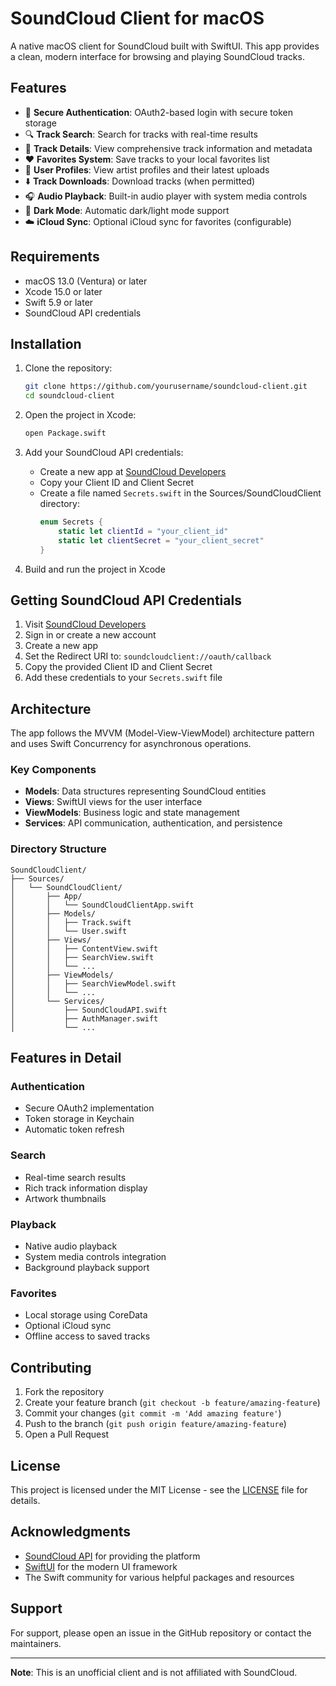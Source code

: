 # SoundCloud Client for macOS

A native macOS client for SoundCloud built with SwiftUI. This app provides a clean, modern interface for browsing and playing SoundCloud tracks.

## Features

- 🔐 **Secure Authentication**: OAuth2-based login with secure token storage
- 🔍 **Track Search**: Search for tracks with real-time results
- 🎵 **Track Details**: View comprehensive track information and metadata
- ❤️ **Favorites System**: Save tracks to your local favorites list
- 👤 **User Profiles**: View artist profiles and their latest uploads
- ⬇️ **Track Downloads**: Download tracks (when permitted)
- 🎧 **Audio Playback**: Built-in audio player with system media controls
- 🌙 **Dark Mode**: Automatic dark/light mode support
- ☁️ **iCloud Sync**: Optional iCloud sync for favorites (configurable)

## Requirements

- macOS 13.0 (Ventura) or later
- Xcode 15.0 or later
- Swift 5.9 or later
- SoundCloud API credentials

## Installation

1. Clone the repository:
   ```bash
   git clone https://github.com/yourusername/soundcloud-client.git
   cd soundcloud-client
   ```

2. Open the project in Xcode:
   ```bash
   open Package.swift
   ```

3. Add your SoundCloud API credentials:
   - Create a new app at [SoundCloud Developers](https://developers.soundcloud.com)
   - Copy your Client ID and Client Secret
   - Create a file named `Secrets.swift` in the Sources/SoundCloudClient directory:
     ```swift
     enum Secrets {
         static let clientId = "your_client_id"
         static let clientSecret = "your_client_secret"
     }
     ```

4. Build and run the project in Xcode

## Getting SoundCloud API Credentials

1. Visit [SoundCloud Developers](https://developers.soundcloud.com)
2. Sign in or create a new account
3. Create a new app
4. Set the Redirect URI to: `soundcloudclient://oauth/callback`
5. Copy the provided Client ID and Client Secret
6. Add these credentials to your `Secrets.swift` file

## Architecture

The app follows the MVVM (Model-View-ViewModel) architecture pattern and uses Swift Concurrency for asynchronous operations.

### Key Components

- **Models**: Data structures representing SoundCloud entities
- **Views**: SwiftUI views for the user interface
- **ViewModels**: Business logic and state management
- **Services**: API communication, authentication, and persistence

### Directory Structure

```
SoundCloudClient/
├── Sources/
│   └── SoundCloudClient/
│       ├── App/
│       │   └── SoundCloudClientApp.swift
│       ├── Models/
│       │   ├── Track.swift
│       │   └── User.swift
│       ├── Views/
│       │   ├── ContentView.swift
│       │   ├── SearchView.swift
│       │   └── ...
│       ├── ViewModels/
│       │   ├── SearchViewModel.swift
│       │   └── ...
│       └── Services/
│           ├── SoundCloudAPI.swift
│           ├── AuthManager.swift
│           └── ...
```

## Features in Detail

### Authentication
- Secure OAuth2 implementation
- Token storage in Keychain
- Automatic token refresh

### Search
- Real-time search results
- Rich track information display
- Artwork thumbnails

### Playback
- Native audio playback
- System media controls integration
- Background playback support

### Favorites
- Local storage using CoreData
- Optional iCloud sync
- Offline access to saved tracks

## Contributing

1. Fork the repository
2. Create your feature branch (`git checkout -b feature/amazing-feature`)
3. Commit your changes (`git commit -m 'Add amazing feature'`)
4. Push to the branch (`git push origin feature/amazing-feature`)
5. Open a Pull Request

## License

This project is licensed under the MIT License - see the [LICENSE](LICENSE) file for details.

## Acknowledgments

- [SoundCloud API](https://developers.soundcloud.com/docs/api/guide) for providing the platform
- [SwiftUI](https://developer.apple.com/xcode/swiftui/) for the modern UI framework
- The Swift community for various helpful packages and resources

## Support

For support, please open an issue in the GitHub repository or contact the maintainers.

---

**Note**: This is an unofficial client and is not affiliated with SoundCloud.
